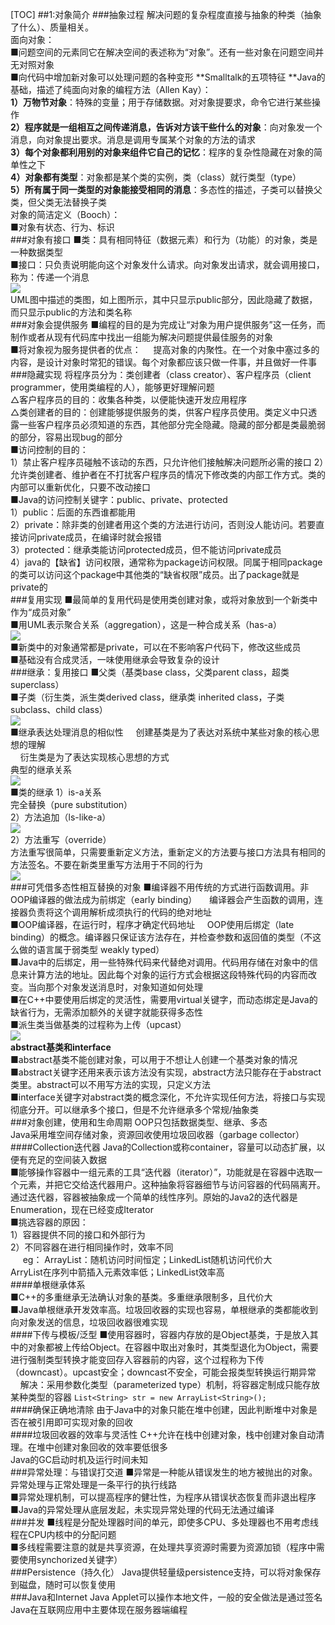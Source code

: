 [TOC]
##1:对象简介
###抽象过程
解决问题的复杂程度直接与抽象的种类（抽象了什么）、质量相关。  
面向对象：  
■问题空间的元素同它在解决空间的表述称为“对象”。还有一些对象在问题空间并无对照对象  
■向代码中增加新对象可以处理问题的各种变形
**Smalltalk的五项特征  **Java的基础，描述了纯面向对象的编程方法（Allen Kay）：  
**1）万物节对象**：特殊的变量；用于存储数据。对对象提要求，命令它进行某些操作  
**2）程序就是一组相互之间传递消息，告诉对方该干些什么的对象**：向对象发一个消息，向对象提出要求。消息是调用专属某个对象的方法的请求  
**3）每个对象都利用别的对象来组件它自己的记忆**：程序的复杂性隐藏在对象的简单性之下  
**4）对象都有类型**：对象都是某个类的实例，类（class）就行类型（type）  
**5）所有属于同一类型的对象能接受相同的消息**：多态性的描述，子类可以替换父类，但父类无法替换子类  
对象的简洁定义（Booch）：  
■对象有状态、行为、标识  
###对象有接口
■类：具有相同特征（数据元素）和行为（功能）的对象，类是一种数据类型  
■接口：只负责说明能向这个对象发什么请求。向对象发出请求，就会调用接口，称为：传递一个消息  
![](./images/00.png)  
UML图中描述的类图，如上图所示，其中只显示public部分，因此隐藏了数据，而只显示public的方法和类名称  
###对象会提供服务
■编程的目的是为完成让“对象为用户提供服务”这一任务，而制作或者从现有代码库中找出一组能为解决问题提供最佳服务的对象  
■将对象视为服务提供者的优点：
&nbsp;&nbsp;&nbsp;&nbsp;提高对象的内聚性。在一个对象中塞过多的内容，是设计对象时常犯的错误。每个对象都应该只做一件事，并且做好一件事  
###隐藏实现
将程序员分为：类创建者（class creator）、客户程序员（client programmer，使用类编程的人），能够更好理解问题  
△客户程序员的目的：收集各种类，以便能快速开发应用程序  
△类创建者的目的：创建能够提供服务的类，供客户程序员使用。类定义中只透露一些客户程序员必须知道的东西，其他部分完全隐藏。隐藏的部分都是类最脆弱的部分，容易出现bug的部分  
■访问控制的目的：  
1）禁止客户程序员碰触不该动的东西，只允许他们接触解决问题所必需的接口
2）允许类创建者、维护者在不打扰客户程序员的情况下修改类的内部工作方式。类的内部可以重新优化，只要不改动接口  
■Java的访问控制关键字：public、private、protected  
1）public：后面的东西谁都能用  
2）private：除非类的创建者用这个类的方法进行访问，否则没人能访问。若要直接访问private成员，在编译时就会报错  
3）protected：继承类能访问protected成员，但不能访问private成员  
4）java的【缺省】访问权限，通常称为package访问权限。同属于相同package的类可以访问这个package中其他类的“缺省权限”成员。出了package就是private的  
###复用实现
■最简单的复用代码是使用类创建对象，或将对象放到一个新类中作为“成员对象”  
■用UML表示聚合关系（aggregation），这是一种合成关系（has-a）  
![](./images/01.png)  
■新类中的对象通常都是private，可以在不影响客户代码下，修改这些成员  
■基础没有合成灵活，一味使用继承会导致复杂的设计  
###继承：复用接口
■父类（基类base class，父类parent class，超类superclass）  
■子类（衍生类，派生类derived class，继承类 inherited class，子类subclass、child class）  
![](./images/02.png)  
■继承表达处理消息的相似性
&nbsp;&nbsp;&nbsp;&nbsp;创建基类是为了表达对系统中某些对象的核心思想的理解  
&nbsp;&nbsp;&nbsp;&nbsp;衍生类是为了表达实现核心思想的方式  
典型的继承关系  
![](./images/003.png)  
■类的继承
1）is-a关系  
完全替换（pure substitution）  
2）方法追加（ls-like-a）    
![](./images/04.png)  
2）方法重写（override）  
方法重写很简单，只需要重新定义方法，重新定义的方法要与接口方法具有相同的方法签名。不要在新类里重写方法用于不同的行为  
![](./images/05.png)  
###可凭借多态性相互替换的对象
■编译器不用传统的方式进行函数调用。非OOP编译器的做法成为前绑定（early binding）
&nbsp;&nbsp;&nbsp;&nbsp;编译器会产生函数的调用，连接器负责将这个调用解析成须执行的代码的绝对地址  
■OOP编译器，在运行时，程序才确定代码地址
&nbsp;&nbsp;&nbsp;&nbsp;OOP使用后绑定（late binding）的概念。编译器只保证该方法存在，并检查参数和返回值的类型（不这么做的语言属于弱类型 weakly typed）  
■Java中的后绑定，用一些特殊代码来代替绝对调用。代码用存储在对象中的信息来计算方法的地址。因此每个对象的运行方式会根据这段特殊代码的内容而改变。当向那个对象发送消息时，对象知道如何处理  
■在C++中要使用后绑定的灵活性，需要用virtual关键字，而动态绑定是Java的缺省行为，无需添加额外的关键字就能获得多态性  
■派生类当做基类的过程称为上传（upcast）  
![](./images/06.png)    
**abstract基类和interface**  
■abstract基类不能创建对象，可以用于不想让人创建一个基类对象的情况  
■abstract关键字还用来表示该方法没有实现，abstract方法只能存在于abstract类里。abstract可以不用写方法的实现，只定义方法  
■interface关键字对abstract类的概念深化，不允许实现任何方法，将接口与实现彻底分开。可以继承多个接口，但是不允许继承多个常规/抽象类  
###对象创建，使用和生命周期
OOP只包括数据类型、继承、多态  
Java采用堆空间存储对象，资源回收使用垃圾回收器（garbage collector）  
####Collection迭代器
Java的Collection或称container，容量可以动态扩展，以便有充足的空间装入数据  
■能够操作容器中一组元素的工具“迭代器（iterator）”，功能就是在容器中选取一个元素，并把它交给迭代器用户。这种抽象将容器细节与访问容器的代码隔离开。通过迭代器，容器被抽象成一个简单的线性序列。原始的Java2的迭代器是Enumeration，现在已经变成Iterator  
■挑选容器的原因：  
1）容器提供不同的接口和外部行为  
2）不同容器在进行相同操作时，效率不同  
&nbsp;&nbsp;&nbsp;&nbsp;  eg：
ArrayList：随机访问时间恒定；LinkedList随机访问代价大  
ArryList在序列中箭插入元素效率低；LinkedList效率高  
####单根继承体系  
■C++的多重继承无法确认对象的基类。多重继承限制多，且代价大  
■Java单根继承开发效率高。垃圾回收器的实现也容易，单根继承的类都能收到向对象发送的信息，垃圾回收器很难实现  
####下传与模板/泛型 
■使用容器时，容器内存放的是Object基类，于是放入其中的对象都被上传给Object。在容器中取出对象时，其类型退化为Object，需要进行强制类型转换才能变回存入容器前的内容，这个过程称为下传（downcast）。upcast安全；downcast不安全，可能会报类型转换运行期异常  
&nbsp;&nbsp;&nbsp;&nbsp;解决：采用参数化类型（parameterized type）机制，将容器定制成只能存放某种类型的容器
`List<String> str = new ArrayList<String>();`  
####确保正确地清除
由于Java中的对象只能在堆中创建，因此判断堆中对象是否在被引用即可实现对象的回收  
####垃圾回收器的效率与灵活性
C++允许在栈中创建对象，栈中创建对象自动清理。在堆中创建对象回收的效率要低很多  
Java的GC启动时机及运行时间未知  
###异常处理：与错误打交道
■异常是一种能从错误发生的地方被抛出的对象。异常处理与正常处理是一条平行的执行线路  
■异常处理机制，可以提高程序的健壮性，为程序从错误状态恢复而非退出程序  
■Java的异常处理从底层发起，未实现异常处理的代码无法通过编译  
###并发
■线程是分配处理器时间的单元，即使多CPU、多处理器也不用考虑线程在CPU内核中的分配问题  
■多线程需要注意的就是共享资源，在处理共享资源时需要为资源加锁（程序中需要使用synchorized关键字）  
###Persistence（持久化） 
Java提供轻量级persistence支持，可以将对象保存到磁盘，随时可以恢复使用  
###Java和Internet
Java Applet可以操作本地文件，一般的安全做法是通过签名  
Java在互联网应用中主要体现在服务器端编程  
  

  

